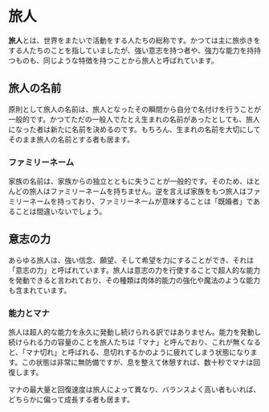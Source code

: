 # 旅人

**旅人**とは、世界をまたいで活動をする人たちの総称です。かつては主に旅歩きをする人たちのことを指していましたが、強い意志を持つ者や、強力な能力を持持つものも、同じような特徴を持つことから旅人と呼ばれています。

## 旅人の名前
原則として旅人の名前は、旅人となったその瞬間から自分で名付けを行うことが一般的です。かつてただの一般人でたとえ生まれの名前があったとしても、旅人になった者は新たに名前を決めるのです。もちろん、生まれの名前を大切にしてそのまま旅人の名前とする者も居ます。

### ファミリーネーム
家族の名前は、家族からの独立とともに失うことが一般的です。そのため、ほとんどの旅人はファミリーネームを持ちません。逆を言えば家族をもつ旅人はファミリーネームを持っており、ファミリーネームが意味することは「既婚者」であることは間違いないでしょう。

## 意志の力
あらゆる旅人は、強い信念、願望、そして希望を力にすることができ、それは「意志の力」と呼ばれています。旅人は意志の力を行使することで超人的な能力を発動できると言われており、その種類は肉体的能力の強化や魔法のような能力も含まれています。

### 能力とマナ
旅人は超人的な能力を永久に発動し続けられる訳ではありません。能力を発動し続けられる力の容量のことを旅人たちは「マナ」と呼んでおり、これが無くなると、「マナ切れ」と呼ばれる、息切れするかのように疲れてしまう状態になります。この状態は非常に無防備ですが、息を整えて休憩すれば、数十秒でマナは回復します。

マナの最大量と回復速度は旅人によって異なり、バランスよく高い者もいれば、どちらかに偏って成長する者も居ます。

